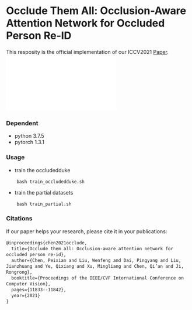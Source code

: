 # Occlude Them All: Occlusion-Aware Attention Network for Occluded Person Re-ID

This resposity is the official implementation of our ICCV2021 [Paper](https://openaccess.thecvf.com/content/ICCV2021/html/Chen_Occlude_Them_All_Occlusion-Aware_Attention_Network_for_Occluded_Person_Re-ID_ICCV_2021_paper.html). 
![network](./network.pdf)

### Dependent
* python 3.7.5
* pytorch 1.3.1

### Usage
* train the occludedduke
```
    bash train_occludedduke.sh
```

* train the partial datasets
```
    bash train_partial.sh
```

### Citations
If our paper helps your research, please cite it in your publications:
```
@inproceedings{chen2021occlude,
  title={Occlude them all: Occlusion-aware attention network for occluded person re-id},
  author={Chen, Peixian and Liu, Wenfeng and Dai, Pingyang and Liu, Jianzhuang and Ye, Qixiang and Xu, Mingliang and Chen, Qi’an and Ji, Rongrong},
  booktitle={Proceedings of the IEEE/CVF International Conference on Computer Vision},
  pages={11833--11842},
  year={2021}
}
```
